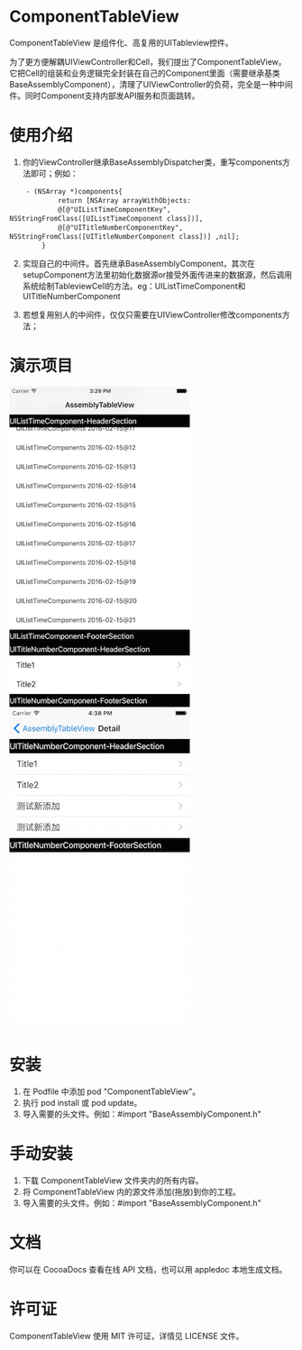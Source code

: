 # ComponentTableView
ComponentTableView 是组件化、高复用的UITableview控件。

为了更方便解耦UIViewController和Cell，我们提出了ComponentTableView。它把Cell的组装和业务逻辑完全封装在自己的Component里面（需要继承基类BaseAssemblyComponent），清理了UIViewController的负荷，完全是一种中间件。同时Component支持内部发API服务和页面跳转。


# 使用介绍

1.   你的ViewController继承BaseAssemblyDispatcher类，重写components方法即可；例如：
```object-c
    - (NSArray *)components{
            return [NSArray arrayWithObjects:
            @[@"UIListTimeComponentKey", NSStringFromClass([UIListTimeComponent class])],
            @[@"UITitleNumberComponentKey", NSStringFromClass([UITitleNumberComponent class])] ,nil];
        }
```

2.   实现自己的中间件。首先继承BaseAssemblyComponent，其次在setupComponent方法里初始化数据源or接受外面传进来的数据源，然后调用系统绘制TableviewCell的方法。eg：UIListTimeComponent和UITitleNumberComponent

3.   若想复用别人的中间件，仅仅只需要在UIViewController修改components方法；



# 演示项目
![](https://github.com/WPDreamMelody/ComponentTableView/blob/master/img/home.png) 
![](https://github.com/WPDreamMelody/ComponentTableView/blob/master/img/detail.png)


# 安装

1. 在 Podfile 中添加 pod "ComponentTableView"。
2. 执行 pod install 或 pod update。
3. 导入需要的头文件。例如：#import "BaseAssemblyComponent.h"



# 手动安装

1. 下载 ComponentTableView 文件夹内的所有内容。
2. 将 ComponentTableView 内的源文件添加(拖放)到你的工程。
3. 导入需要的头文件。例如：#import "BaseAssemblyComponent.h"



# 文档

你可以在 CocoaDocs 查看在线 API 文档，也可以用 appledoc 本地生成文档。



# 许可证

ComponentTableView 使用 MIT 许可证，详情见 LICENSE 文件。

